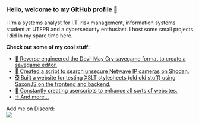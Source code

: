 ### Hello, welcome to my GitHub profile 👋

ℹ️ I'm a systems analyst for I.T. risk management, information systems student at UTFPR and a cybersecurity enthusiast. I host some small projects I did in my spare time here.

**Check out some of my cool stuff:**  
- [💾 Reverse engineered the Devil May Cry savegame format to create a savegame editor.](https://github.com/joaovitorbf/dmcsaveeditor)
- [🎥 Created a script to search unsecure Netwave IP cameras on Shodan.](https://github.com/joaovitorbf/nwam)
- [❎ Built a website for testing XSLT stylesheets (old old stuff) using SaxonJS on the frontend and backend.](https://github.com/joaovitorbf/xslt.info)
- [📜 Constantly creating userscripts to enhance all sorts of websites.](https://github.com/joaovitorbf/userscripts)
- [➕ And more...](https://github.com/joaovitorbf?tab=repositories)

Add me on Discord:  
![](https://dcbadge.vercel.app/api/shield/132835479497211904)
